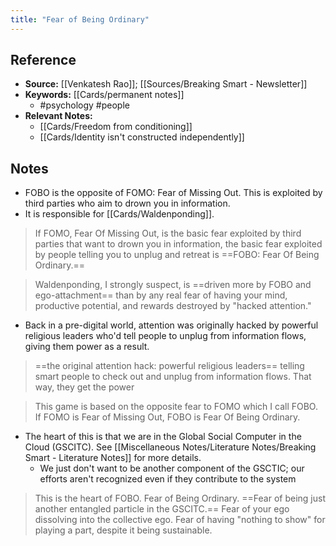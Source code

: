 ```yaml
---
title: "Fear of Being Ordinary"
---
```

## Reference
- **Source:** [[Venkatesh Rao]]; [[Sources/Breaking Smart - Newsletter]]
- **Keywords:** [[Cards/permanent notes]]
	- #psychology #people 
- **Relevant Notes:**
	- [[Cards/Freedom from conditioning]]
	- [[Cards/Identity isn't constructed independently]]
## Notes
 - FOBO is the opposite of FOMO: Fear of Missing Out. This is exploited by third parties who aim to drown you in information.
 - It is responsible for [[Cards/Waldenponding]].

> If FOMO, Fear Of Missing Out, is the basic fear exploited by third parties that want to drown you in information, the basic fear exploited by people telling you to unplug and retreat is ==FOBO: Fear Of Being Ordinary.==


> Waldenponding, I strongly suspect, is ==driven more by FOBO and ego-attachment== than by any real fear of having your mind, productive potential, and rewards destroyed by "hacked attention."

- Back in a pre-digital world, attention was originally hacked by powerful religious leaders who'd tell people to unplug from information flows, giving them power as a result.

> ==the original attention hack: powerful religious leaders== telling smart people to check out and unplug from information flows. That way, they get the power


>  This game is based on the opposite fear to FOMO which I call FOBO. If FOMO is Fear of Missing Out, FOBO is Fear Of Being Ordinary.

- The heart of this is that we are in the Global Social Computer in the Cloud (GSCITC). See [[Miscellaneous Notes/Literature Notes/Breaking Smart - Literature Notes]] for more details.
	- We just don't want to be another component of the GSCTIC; our efforts aren't recognized even if they contribute to the system

>  This is the heart of FOBO. Fear of Being Ordinary. ==Fear of being just another entangled particle in the GSCITC.== Fear of your ego dissolving into the collective ego. Fear of having "nothing to show" for playing a part, despite it being sustainable.
